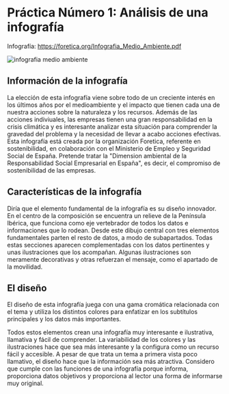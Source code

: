 # Práctica Número 1: Análisis de una infografía

Infografía: https://foretica.org/Infografia_Medio_Ambiente.pdf 

![infografia medio ambiente](/ejercicios/infografia-1/imagen-infografia.png")

## Información de la infografía

La elección de esta infografía viene sobre todo de un creciente interés en los últimos años por el medioambiente y el impacto que tienen cada una de nuestra acciones sobre la naturaleza y los recursos. Además de las acciones indiviuales, las empresas tienen una gran responsabilidad en la crisis climática y es interesante analizar esta situación para comprender la gravedad del problema y la necesidad de llevar a acabo acciones efectivas.
Esta infografía está creada por la organización Foretica, referente en sostenibilidad, en colaboración con el Ministerio de Empleo y Seguridad Social de España. Pretende tratar la "Dimension ambiental de la Responsabilidad Social Empresarial en España", es decir, el compromiso de sostenibilidad de las empresas.

## Características de la infografía

Diría que el elemento fundamental de la infografía es su diseño innovador. En el centro de la composición se encuentra un relieve de la Península Ibérica, que funciona como eje vertebrador de todos los datos e informaciones que lo rodean. Desde este dibujo central con tres elementos fundamentales parten el resto de datos, a modo de subapartados. Todas estas secciones aparecen complementadas con los datos pertinentes y unas ilustraciones que los acompañan. Algunas ilustraciones son meramente decorativas y otras refuerzan el mensaje, como el apartado de la movilidad.

## El diseño

El diseño de esta infografía juega con una gama cromática relacionada con el tema y utiliza los distintos colores para enfatizar en los subtítulos principales y los datos más importantes. 

Todos estos elementos crean una infografía muy interesante e ilustrativa, llamativa y fácil de comprender. La variabilidad de los colores y las ilustraciones hace que sea más interesante y la configura como un recurso fácil y accesible. A pesar de que trata un tema a primera vista poco llamativo, el diseño hace que la información sea más atractiva. Considero que cumple con las funciones de una infografía porque informa, proporciona datos objetivos y proporciona al lector una forma de informarse muy original.
